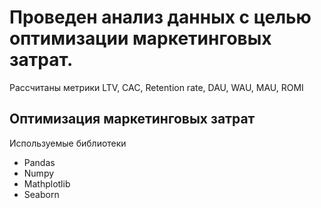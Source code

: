 # Проведен анализ данных c целью оптимизации маркетинговых затрат.

Рассчитаны метрики LTV, CAC, Retention rate, DAU, WAU, MAU, ROMI

## Оптимизация маркетинговых затрат

Используемые библиотеки
- Pandas
- Numpy
- Mathplotlib
- Seaborn
